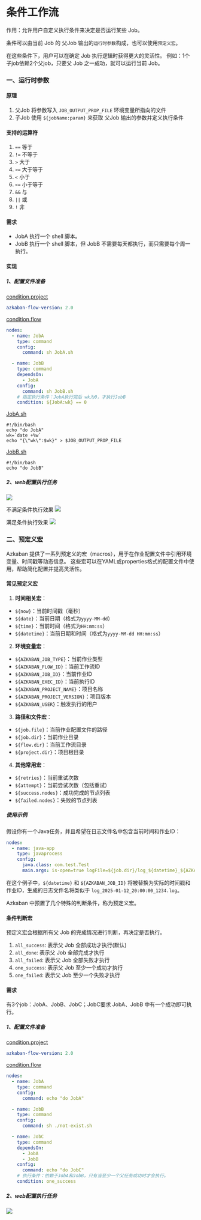 # 条件工作流

作用：允许用户自定义执行条件来决定是否运行某些 Job。

条件可以由当前 Job 的 父Job 输出的`运行时参数`构成，也可以使用`预定义宏`。

在这些条件下，用户可以在确定 Job 执行逻辑时获得更大的灵活性。
例如：1个子job依赖2个父job，只要父 Job 之一成功，就可以运行当前 Job。

### 一、运行时参数

#### 原理

1. 父Job 将参数写入 `JOB_OUTPUT_PROP_FILE` 环境变量所指向的文件
2. 子Job 使用 `${jobName:param}` 来获取 父Job 输出的参数并定义执行条件

#### 支持的运算符

1. `==` 等于
2. `!=` 不等于
3. `>` 大于
4. `>=` 大于等于
5. `<` 小于
6. `<=` 小于等于
7. `&&` 与
8. `||` 或
9. `!` 非

#### 需求

- JobA 执行一个 shell 脚本。
- JobB 执行一个 shell 脚本，但 JobB 不需要每天都执行，而只需要每个周一执行。

#### 实现

##### 1、配置文件准备

[condition.project](09-job/JOB_OUTPUT_PROP_FILE/condition.project)

```yaml
azkaban-flow-version: 2.0
```

[condition.flow](09-job/JOB_OUTPUT_PROP_FILE/condition.flow)

```yaml
nodes:
  - name: JobA
    type: command
    config:
      command: sh JobA.sh

  - name: JobB
    type: command
    dependsOn:
      - JobA
    config:
      command: sh JobB.sh
    # 指定执行条件：JobA执行完后 wk为0，才执行JobB
    condition: ${JobA:wk} == 0
```

[JobA.sh](09-job/JOB_OUTPUT_PROP_FILE/JobA.sh)

```shell
#!/bin/bash
echo "do JobA"
wk=`date +%w`
echo "{\"wk\":$wk}" > $JOB_OUTPUT_PROP_FILE
```

[JobB.sh](09-job/JOB_OUTPUT_PROP_FILE/JobB.sh)

```shell
#!/bin/bash
echo "do JobB"
```

##### 2、web配置执行任务

![](./images/09-条件工作流_1736682017215.png)

不满足条件执行效果
![](./images/09-条件工作流_1736681792203.png)

满足条件执行效果
![](./images/09-条件工作流_1736681988701.png)

### 二、预定义宏

Azkaban 提供了一系列预定义的宏（macros），用于在作业配置文件中引用环境变量、时间戳等动态信息。
这些宏可以在YAML或properties格式的配置文件中使用，帮助简化配置并提高灵活性。

#### 常见预定义宏

1. **时间相关宏**：

- `${now}`：当前时间戳（毫秒）
- `${date}`：当前日期（格式为`yyyy-MM-dd`）
- `${time}`：当前时间（格式为`HH:mm:ss`）
- `${datetime}`：当前日期和时间（格式为`yyyy-MM-dd HH:mm:ss`）

2. **环境变量宏**：

- `${AZKABAN_JOB_TYPE}`：当前作业类型
- `${AZKABAN_FLOW_ID}`：当前工作流ID
- `${AZKABAN_JOB_ID}`：当前作业ID
- `${AZKABAN_EXEC_ID}`：当前执行ID
- `${AZKABAN_PROJECT_NAME}`：项目名称
- `${AZKABAN_PROJECT_VERSION}`：项目版本
- `${AZKABAN_USER}`：触发执行的用户

3. **路径和文件宏**：

- `${job.file}`：当前作业配置文件的路径
- `${job.dir}`：当前作业目录
- `${flow.dir}`：当前工作流目录
- `${project.dir}`：项目根目录

4. **其他常用宏**：

- `${retries}`：当前重试次数
- `${attempt}`：当前尝试次数（包括重试）
- `${success.nodes}`：成功完成的节点列表
- `${failed.nodes}`：失败的节点列表

##### 使用示例

假设你有一个Java任务，并且希望在日志文件名中包含当前时间和作业ID：

```yaml
nodes:
  - name: java-app
    type: javaprocess
    config:
      java.class: com.test.Test
      main.args: is-open=true logFile=${job.dir}/log_${datetime}_${AZKABAN_JOB_ID}.log
```

在这个例子中，`${datetime}` 和 `${AZKABAN_JOB_ID}` 将被替换为实际的时间戳和作业ID，生成的日志文件名将类似于 `log_2025-01-12_20:00:00_1234.log`。

Azkaban 中预置了几个特殊的判断条件，称为预定义宏。

#### 条件判断宏

预定义宏会根据所有父 Job 的完成情况进行判断，再决定是否执行。

1. `all_success`: 表示父 Job 全部成功才执行(默认)
2. `all_done`: 表示父 Job 全部完成才执行
3. `all_failed`: 表示父 Job 全部失败才执行
4. `one_success`: 表示父 Job 至少一个成功才执行
5. `one_failed`: 表示父 Job 至少一个失败才执行

#### 需求

有3个job：JobA、JobB、JobC；JobC要求 JobA、JobB 中有一个成功即可执行。

##### 1、配置文件准备

[condition.project](09-job/MACRO/condition.project)

```yaml
azkaban-flow-version: 2.0
```

[condition.flow](09-job/MACRO/condition.flow)

```yaml
nodes:
  - name: JobA
    type: command
    config:
      command: echo "do JobA"

  - name: JobB
    type: command
    config:
      command: sh ./not-exist.sh

  - name: JobC
    type: command
    dependsOn:
      - JobA
      - JobB
    config:
      command: echo "do JobC"
    # 执行条件：依赖于JobA和JobB，只有当至少一个父任务成功时才会执行。
    condition: one_success
```

##### 2、web配置执行任务

![](./images/09-条件工作流_1736683440668.png)
